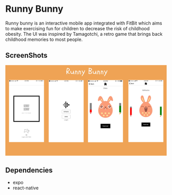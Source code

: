 # Runny Bunny

Runny bunny is an interactive mobile app integrated with FitBit which aims to make exercising fun for children to decrease the risk of childhood obesity. The UI was inspired by Tamagotchi, a retro game that brings back childhood memories to most people.

## ScreenShots
!["Screenshots of app"](https://github.com/linyh0207/runny-bunny/blob/master/img/ScreenShot.jpg?raw=true)


## Dependencies
- expo
- react-native 
